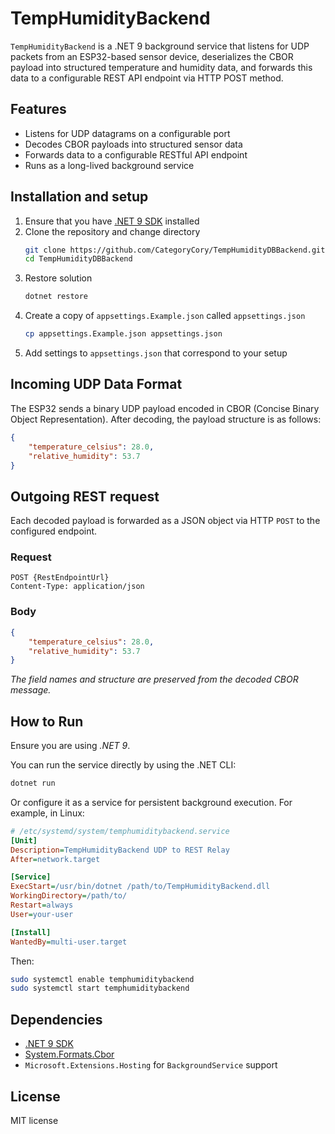 # TempHumidityBackend

`TempHumidityBackend` is a .NET 9 background service that listens for UDP packets from an ESP32-based sensor device, deserializes the CBOR payload into structured temperature and humidity data, and forwards this data to a configurable REST API endpoint via HTTP POST method.

## Features

- Listens for UDP datagrams on a configurable port
- Decodes CBOR payloads into structured sensor data
- Forwards data to a configurable RESTful API endpoint
- Runs as a long-lived background service

## Installation and setup

1. Ensure that you have [.NET 9 SDK](https://dotnet.microsoft.com/en-us/download/dotnet/9.0) installed
2. Clone the repository and change directory
    ```bash
    git clone https://github.com/CategoryCory/TempHumidityDBBackend.git
    cd TempHumidityDBBackend
    ```
3. Restore solution
    ```bash
    dotnet restore
    ```
4. Create a copy of `appsettings.Example.json` called `appsettings.json`
    ```bash
    cp appsettings.Example.json appsettings.json
    ```
5. Add settings to `appsettings.json` that correspond to your setup

## Incoming UDP Data Format

The ESP32 sends a binary UDP payload encoded in CBOR (Concise Binary Object Representation). After decoding, the payload structure is as follows:

```json
{
    "temperature_celsius": 28.0,
    "relative_humidity": 53.7
}
```

## Outgoing REST request

Each decoded payload is forwarded as a JSON object via HTTP `POST` to the configured endpoint.

### Request

```
POST {RestEndpointUrl}
Content-Type: application/json
```

### Body

```json
{
    "temperature_celsius": 28.0,
    "relative_humidity": 53.7
}
```
_The field names and structure are preserved from the decoded CBOR message._

## How to Run

Ensure you are using *.NET 9*.

You can run the service directly by using the .NET CLI:
```bash
dotnet run
```

Or configure it as a service for persistent background execution. For example, in Linux:
```ini
# /etc/systemd/system/temphumiditybackend.service
[Unit]
Description=TempHumidityBackend UDP to REST Relay
After=network.target

[Service]
ExecStart=/usr/bin/dotnet /path/to/TempHumidityBackend.dll
WorkingDirectory=/path/to/
Restart=always
User=your-user

[Install]
WantedBy=multi-user.target
```

Then:
```bash
sudo systemctl enable temphumiditybackend
sudo systemctl start temphumiditybackend
```

## Dependencies

- [.NET 9 SDK](https://dotnet.microsoft.com/en-us/download/dotnet/9.0)
- [System.Formats.Cbor](https://www.nuget.org/packages/System.Formats.Cbor/)
- `Microsoft.Extensions.Hosting` for `BackgroundService` support

## License

MIT license
